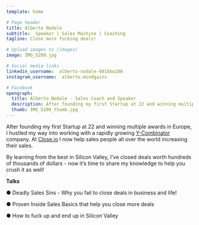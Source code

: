 ```yaml
---
template: home

# Page header
title: Alberto Nodale 
subtitle:  Speaker | Sales Machine | Coaching
tagline: Close more fucking deals!

# Upload images to /images/
image: IMG_5209.jpg

# Social media links
linkedin_username:  alberto-nodale-901bba108
instagram_username:  alberto.mindgains

# Facebook
opengraph:
  title: Alberto Nodale - Sales Coach and Speaker
  description: After founding my first Startup at 22 and winning multiple awards in Europe, I hustled my way into a rapidly growing Y-Combinator company. Now it’s time to share my knowledge to help you crush it as well!
  thumb: IMG_5209_thumb.jpg
---
```


After founding my first Startup at 22 and winning multiple awards in Europe, I hustled my way into working with a rapidly growing [Y-Combinator](https://www.ycombinator.com/) company. At [Close.io](http://close.io) I now help sales people all over the world increasing their sales.

By learning from the best in Silicon Valley, I’ve closed deals worth hundreds of thousands of dollars - now it’s time to share my knowledge to help you crush it as well!

**Talks**

● Deadly Sales Sins - Why you fail to close deals in business and life!

● Proven Inside Sales Basics that help you close more deals

● How to fuck up and end up in Silicon Valley 
